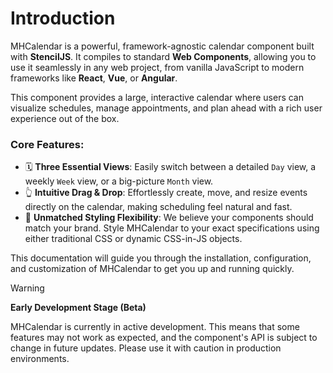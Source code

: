 # Introduction

MHCalendar is a powerful, framework-agnostic calendar component built with **StencilJS**. It compiles to standard **Web Components**, allowing you to use it seamlessly in any web project, from vanilla JavaScript to modern frameworks like **React**, **Vue**, or **Angular**.

This component provides a large, interactive calendar where users can visualize schedules, manage appointments, and plan ahead with a rich user experience out of the box.

### Core Features:

*   🗓️ **Three Essential Views**: Easily switch between a detailed `Day` view, a weekly `Week` view, or a big-picture `Month` view.
*   👆 **Intuitive Drag & Drop**: Effortlessly create, move, and resize events directly on the calendar, making scheduling feel natural and fast.
*   🎨 **Unmatched Styling Flexibility**: We believe your components should match your brand. Style MHCalendar to your exact specifications using either traditional CSS or dynamic CSS-in-JS objects.

This documentation will guide you through the installation, configuration, and customization of MHCalendar to get you up and running quickly.


> [!WARNING]
> **Early Development Stage (Beta)**
>
> MHCalendar is currently in active development. This means that some features may not work as expected, and the component's API is subject to change in future updates. Please use it with caution in production environments.